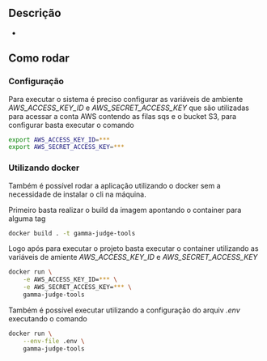 ## Descrição 

-

## Como rodar 

### Configuração 

Para executar o sistema é preciso configurar as variáveis de ambiente *AWS_ACCESS_KEY_ID* e *AWS_SECRET_ACCESS_KEY* que são utilizadas para acessar a conta AWS contendo as filas sqs e o bucket S3, para configurar basta executar o comando

```bash
export AWS_ACCESS_KEY_ID=***
export AWS_SECRET_ACCESS_KEY=***
```

### Utilizando docker

Também é possível rodar a aplicação utilizando o docker sem a necessidade de instalar o cli na máquina.

Primeiro basta realizar o build da imagem apontando o container para alguma tag 

```bash
docker build . -t gamma-judge-tools
```

Logo após para executar o projeto basta executar o container utilizando as variáveis de amiente *AWS_ACCESS_KEY_ID* e *AWS_SECRET_ACCESS_KEY*

```bash
docker run \
    -e AWS_ACCESS_KEY_ID=*** \
    -e AWS_SECRET_ACCESS_KEY=*** \
    gamma-judge-tools
```

Também é possível executar utilizando a configuração do arquiv *.env* executando o comando 

```bash
docker run \
    --env-file .env \
    gamma-judge-tools
```